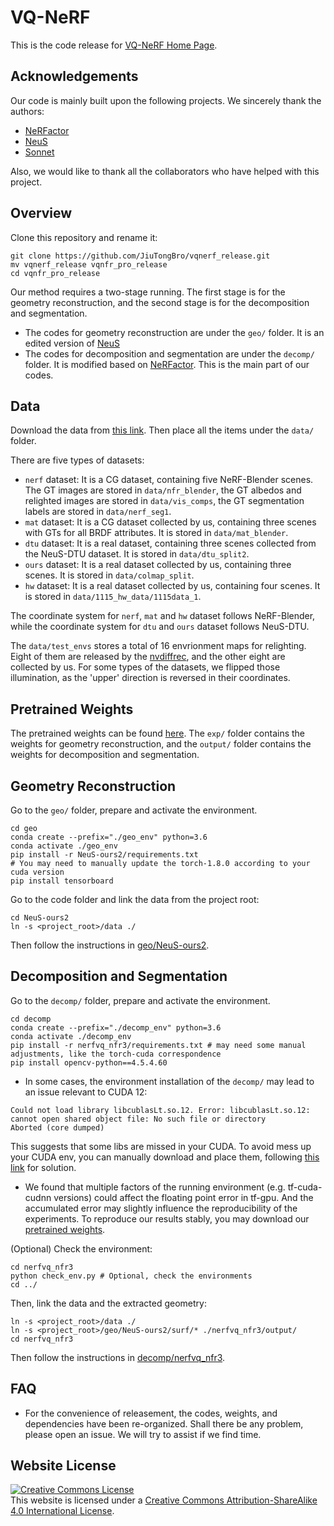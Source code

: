 # VQ-NeRF

This is the code release for [VQ-NeRF Home Page](https://jtbzhl.github.io/VQ-NeRF.github.io/).


## Acknowledgements

Our code is mainly built upon the following projects. We sincerely thank the authors:
- [NeRFactor](https://github.com/google/nerfactor)
- [NeuS](https://github.com/Totoro97/NeuS)
- [Sonnet](https://github.com/google-deepmind/sonnet)

Also, we would like to thank all the collaborators who have helped with this project.


## Overview

Clone this repository and rename it:

```shell
git clone https://github.com/JiuTongBro/vqnerf_release.git
mv vqnerf_release vqnfr_pro_release
cd vqnfr_pro_release
```

Our method requires a two-stage running. The first stage is for the geometry reconstruction, and the second stage is for the decomposition and segmentation.
- The codes for geometry reconstruction are under the `geo/` folder. It is an edited version of [NeuS](https://github.com/Totoro97/NeuS)
- The codes for decomposition and segmentation are under the `decomp/` folder. It is modified based on [NeRFactor](https://github.com/google/nerfactor). This is the main part of our codes.


## Data

Download the data from [this link](https://drive.google.com/drive/folders/1YjWhKcip-nEvheOjzb1epgNSkJi8K9UL?usp=sharing). Then place all the items under the `data/` folder.

There are five types of datasets:
- `nerf` dataset: It is a CG dataset, containing five NeRF-Blender scenes. The GT images are stored in `data/nfr_blender`, the GT albedos and relighted images are stored in `data/vis_comps`, the GT segmentation labels are stored in `data/nerf_seg1`.
- `mat` dataset: It is a CG dataset collected by us, containing three scenes with GTs for all BRDF attributes. It is stored in `data/mat_blender`.
- `dtu` dataset: It is a real dataset, containing three scenes collected from the NeuS-DTU dataset. It is stored in `data/dtu_split2`.
- `ours` dataset: It is a real dataset collected by us, containing three scenes. It is stored in `data/colmap_split`.
- `hw` dataset: It is a real dataset collected by us, containing four scenes. It is stored in `data/1115_hw_data/1115data_1`.

The coordinate system for `nerf`, `mat` and `hw` dataset follows NeRF-Blender, while the coordinate system for `dtu` and `ours` dataset follows NeuS-DTU.

The `data/test_envs` stores a total of 16 envrionment maps for relighting. Eight of them are released by the [nvdiffrec](https://github.com/NVlabs/nvdiffrec), and the other eight are collected by us. For some types of the datasets, we flipped those illumination, as the 'upper' direction is reversed in their coordinates.


## Pretrained Weights

The pretrained weights can be found [here](https://drive.google.com/drive/folders/1CZcpFUSitfyiVPQvkluibs-mf-laxJUE?usp=sharing). The `exp/` folder contains the weights for geometry reconstruction, and the `output/` folder contains the weights for decomposition and segmentation.


## Geometry Reconstruction

Go to the `geo/` folder, prepare and activate the environment.

```shell
cd geo
conda create --prefix="./geo_env" python=3.6
conda activate ./geo_env
pip install -r NeuS-ours2/requirements.txt
# You may need to manually update the torch-1.8.0 according to your cuda version
pip install tensorboard
```

Go to the code folder and link the data from the project root:

```shell
cd NeuS-ours2
ln -s <project_root>/data ./
```

Then follow the instructions in [geo/NeuS-ours2](https://github.com/JiuTongBro/vqnerf_release/tree/main/geo/NeuS-ours2).


## Decomposition and Segmentation

Go to the `decomp/` folder, prepare and activate the environment.

```shell
cd decomp
conda create --prefix="./decomp_env" python=3.6
conda activate ./decomp_env
pip install -r nerfvq_nfr3/requirements.txt # may need some manual adjustments, like the torch-cuda correspondence
pip install opencv-python==4.5.4.60
```

- In some cases, the environment installation of the `decomp/` may lead to an issue relevant to CUDA 12:
```
Could not load library libcublasLt.so.12. Error: libcublasLt.so.12: cannot open shared object file: No such file or directory
Aborted (core dumped)
```
This suggests that some libs are missed in your CUDA. To avoid mess up your CUDA env, you can manually download and place them, following [this link](https://stackoverflow.com/questions/76646474/could-not-load-library-libcublaslt-so-12-error-libcublaslt-so-12-cannot-open) for solution.

- We found that multiple factors of the running environment (e.g. tf-cuda-cudnn versions) could affect the floating point error in tf-gpu. And the accumulated error may slightly influence the reproducibility of the experiments. To reproduce our results stably, you may download our [pretrained weights](https://drive.google.com/drive/folders/1CZcpFUSitfyiVPQvkluibs-mf-laxJUE?usp=sharing).

(Optional) Check the environment:

```shell
cd nerfvq_nfr3
python check_env.py # Optional, check the environments
cd ../
```

Then, link the data and the extracted geometry:

```shell
ln -s <project_root>/data ./
ln -s <project_root>/geo/NeuS-ours2/surf/* ./nerfvq_nfr3/output/
cd nerfvq_nfr3
```

Then follow the instructions in [decomp/nerfvq_nfr3](https://github.com/JiuTongBro/vqnerf_release/tree/main/decomp/nerfvq_nfr3).


## FAQ

- For the convenience of releasement, the codes, weights, and dependencies have been re-organized. Shall there be any problem, please open an issue. We will try to assist if we find time.

## Website License
<a rel="license" href="http://creativecommons.org/licenses/by-sa/4.0/"><img alt="Creative Commons License" style="border-width:0" src="https://i.creativecommons.org/l/by-sa/4.0/88x31.png" /></a><br />This website is licensed under a <a rel="license" href="http://creativecommons.org/licenses/by-sa/4.0/">Creative Commons Attribution-ShareAlike 4.0 International License</a>.
